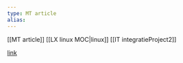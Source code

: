 ```yaml
---
type: MT article
alias: 
---
```

 
[[MT article]]
[[LX linux MOC|linux]]
[[IT integratieProject2]]

[link](https://opensource.com/article/19/1/basic-live-video-streaming-server)